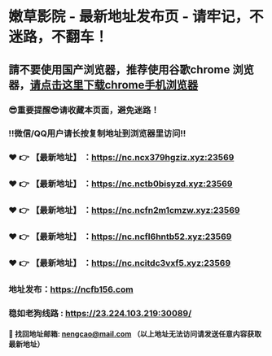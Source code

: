 # 嫩草影院 - 最新地址发布页 - 请牢记，不迷路，不翻车！

## 請不要使用国产浏览器，推荐使用谷歌chrome 浏览器，<a href = "https://www.google.cn/chrome/">请点击这里下载chrome手机浏览器</a>

### :sunglasses:重要提醒:sunglasses:请收藏本页面，避免迷路！
### ‼️微信/QQ用户请长按复制地址到浏览器里访问‼️

### :heart: :point_right: 【最新地址】 ：https://nc.ncx379hgziz.xyz:23569
### :heart: :point_right: 【最新地址】 ：https://nc.nctb0bisyzd.xyz:23569
### :heart: :point_right: 【最新地址】 ：https://nc.ncfn2m1cmzw.xyz:23569
### :heart: :point_right: 【最新地址】 ：https://nc.ncfl6hntb52.xyz:23569
### :heart: :point_right: 【最新地址】 ：https://nc.ncitdc3vxf5.xyz:23569

### 地址发布：https://ncfb156.com
### 稳如老狗线路 : https://23.224.103.219:30089/

#### :e-mail: __找回地址邮箱: nengcao@mail.com （以上地址无法访问请发送任意内容获取最新地址）__
